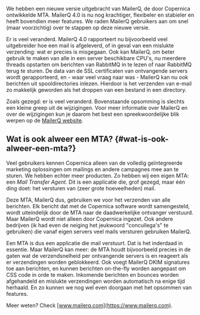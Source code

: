 We hebben een nieuwe versie uitgebracht van MailerQ, de door Copernica
ontwikkelde MTA. MailerQ 4.0 is nu nog krachtiger, flexibeler en
stabieler en heeft bovendien meer features. We raden MailerQ gebruikers
aan om snel (maar voorzichtig) over te stappen op deze nieuwe versie.

Er is veel veranderd. MailerQ 4.0 rapporteert nu bijvoorbeeld veel
uitgebreider hoe een mail is afgeleverd, of in geval van een mislukte
verzending: wat er precies is misgegaan. Ook kan MailerQ, om beter
gebruik te maken van alle in een server beschikbare CPU's, nu meerdere
threads opstarten om berichten van RabbitMQ in te lezen of naar RabbitMQ
terug te sturen. De data van de SSL certificaten van ontvangende servers
wordt gerapporteerd, en - waar veel vraag naar was - MailerQ kan nu ook
berichten uit spooldirectories inlezen. Hierdoor is het verzenden van
e-mail zo makkelijk geworden als het droppen van een bestand in een
directory.

Zoals gezegd: er is veel veranderd. Bovenstaande opsomming is slechts
een kleine greep uit de wijzigingen. Voor meer informatie over MailerQ
en over de wijzigingen kun je daarom het best een spreekwoordelijke blik
werpen op de [MailerQ
website](https://www.mailerq.com/documentation/4.0/new-for-4.0).

Wat is ook alweer een MTA? {#wat-is-ook-alweer-een-mta?}
--------------------------

Veel gebruikers kennen Copernica alleen van de volledig geïntegreerde
marketing oplossingen om mailings en andere campagnes mee aan te sturen.
We hebben echter meer producten. Zo hebben wij een eigen MTA: een *Mail
Transfer Agent*. Dit is een applicatie die, grof gezegd, maar één ding
doet: het versturen van (zeer grote hoeveelheden) mail.

Deze MTA, MailerQ dus, gebruiken we voor het verzenden van alle
berichten. Elk bericht dat met de Copernica software wordt samengesteld,
wordt uiteindelijk door de MTA naar de daadwerkelijke ontvanger
verstuurd. Maar MailerQ wordt niet alleen door Copernica ingezet. Ook
andere bedrijven (ik had even de neiging het jeukwoord "concullega's" te
gebruiken) die vanaf eigen servers veel mails versturen gebruiken
MailerQ.

Een MTA is dus een applicatie die mail verstuurt. Dat is het inderdaad
in essentie. Maar MailerQ kan meer: de MTA houdt bijvoorbeeld precies in
de gaten wat de verzendsnelheid per ontvangende servers is en reageert
als er verzendingen worden geblokkeerd. Ook voegt MailerQ DKIM
signatures toe aan berichten, en kunnen berichten on-the-fly worden
aangepast om CSS code in orde te maken. Inkomende berichten en bounces
worden afgehandeld en mislukte verzendingen worden automatisch na enige
tijd herhaald. En zo kunnen we nog wel even doorgaan met het opsommen
van features.

Meer weten? Check [www.mailerq.com](https://www.mailerq.com).
